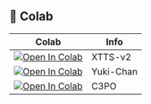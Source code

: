 ## 🦒 Colab

| Colab | Info
| --- | --- |
[![Open In Colab](https://colab.research.google.com/assets/colab-badge.svg)](https://colab.research.google.com/drive/19tZ75nDQi_Nq_9aIEspp5vO3KeMOV3Sc?usp=sharing) | XTTS-v2
[![Open In Colab](https://colab.research.google.com/assets/colab-badge.svg)](https://colab.research.google.com/drive/13NcOU5ZglCjyFo_i1-gd-t_DmNMfOixR?usp=sharing) | Yuki-Chan
[![Open In Colab](https://colab.research.google.com/assets/colab-badge.svg)](https://colab.research.google.com/drive/1FnnhAeb3Pi064dU6AR1hxoKU6m_8mfO3?usp=sharing) | C3PO

